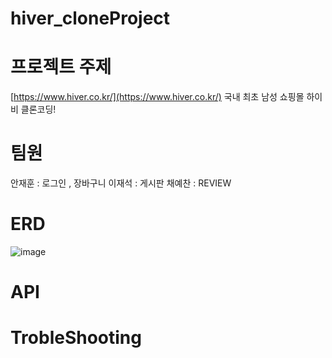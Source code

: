 ﻿# hiver_cloneProject
 
# 프로젝트 주제
[https://www.hiver.co.kr/](https://www.hiver.co.kr/)
국내 최초 남성 쇼핑몰 하이비 클론코딩!

# 팀원 
안재훈 : 로그인 , 장바구니
이재석 : 게시판 
채예찬 : REVIEW

# ERD 
![image](https://user-images.githubusercontent.com/77096665/175223150-b1310583-9b3c-4993-aeb6-705469aaf961.png)

# API 

# TrobleShooting

